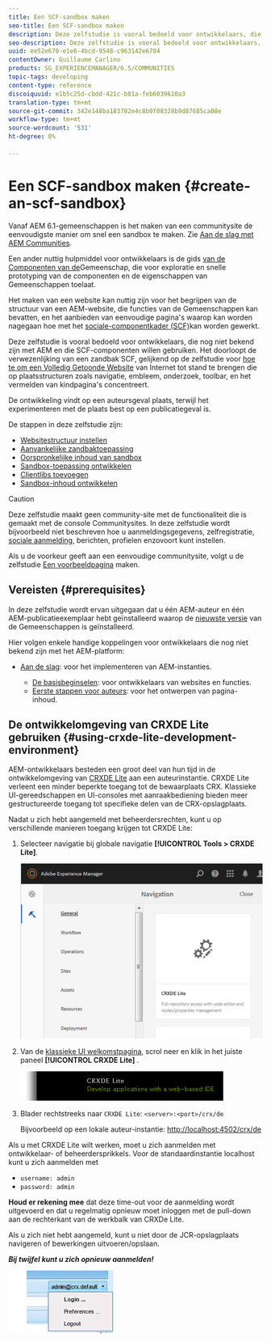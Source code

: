 ```yaml
---
title: Een SCF-sandbox maken
seo-title: Een SCF-sandbox maken
description: Deze zelfstudie is vooral bedoeld voor ontwikkelaars, die nog niet bekend zijn met AEM en die SCF-componenten willen gebruiken.  Het door de verwezenlijking van een zandbakplaats SCF
seo-description: Deze zelfstudie is vooral bedoeld voor ontwikkelaars, die nog niet bekend zijn met AEM en die SCF-componenten willen gebruiken.  Het door de verwezenlijking van een zandbakplaats SCF
uuid: ee52e670-e1e6-4bcd-9548-c963142e6704
contentOwner: Guillaume Carlino
products: SG_EXPERIENCEMANAGER/6.5/COMMUNITIES
topic-tags: developing
content-type: reference
discoiquuid: e1b5c25d-cbdd-421c-b81a-feb6039610a3
translation-type: tm+mt
source-git-commit: 342e148ba183782e4c8b0f08328b9d87685ca08e
workflow-type: tm+mt
source-wordcount: '531'
ht-degree: 0%

---
```




# Een SCF-sandbox maken  {#create-an-scf-sandbox}


Vanaf AEM 6.1-gemeenschappen is het maken van een communitysite de eenvoudigste manier om snel een sandbox te maken. Zie [Aan de slag met AEM Communities](getting-started.md).

Een ander nuttig hulpmiddel voor ontwikkelaars is de gids [van de Componenten van de](components-guide.md)Gemeenschap, die voor exploratie en snelle prototyping van de componenten en de eigenschappen van Gemeenschappen toelaat.

Het maken van een website kan nuttig zijn voor het begrijpen van de structuur van een AEM-website, die functies van de Gemeenschappen kan bevatten, en het aanbieden van eenvoudige pagina&#39;s waarop kan worden nagegaan hoe met het [sociale-componentkader (SCF)](scf.md)kan worden gewerkt.

Deze zelfstudie is vooral bedoeld voor ontwikkelaars, die nog niet bekend zijn met AEM en die SCF-componenten willen gebruiken. Het doorloopt de verwezenlijking van een zandbak SCF, gelijkend op de zelfstudie voor [hoe te om een Volledig Getoonde Website](../../help/sites-developing/website.md) van Internet tot stand te brengen die op plaatsstructuren zoals navigatie, embleem, onderzoek, toolbar, en het vermelden van kindpagina&#39;s concentreert.

De ontwikkeling vindt op een auteursgeval plaats, terwijl het experimenteren met de plaats best op een publicatiegeval is.

De stappen in deze zelfstudie zijn:

* [Websitestructuur instellen](setup-website.md)
* [Aanvankelijke zandbaktoepassing](initial-app.md)
* [Oorspronkelijke inhoud van sandbox](initial-content.md)
* [Sandbox-toepassing ontwikkelen](develop-app.md)
* [Clientlibs toevoegen](add-clientlibs.md)
* [Sandbox-inhoud ontwikkelen](develop-content.md)

>[!CAUTION]
>
>Deze zelfstudie maakt geen community-site met de functionaliteit die is gemaakt met de console [](sites-console.md)Communitysites. In deze zelfstudie wordt bijvoorbeeld niet beschreven hoe u aanmeldingsgegevens, zelfregistratie, [sociale aanmelding](social-login.md), berichten, profielen enzovoort kunt instellen.
>
>Als u de voorkeur geeft aan een eenvoudige communitysite, volgt u de zelfstudie [Een voorbeeldpagina](create-sample-page.md) maken.

## Vereisten {#prerequisites}

In deze zelfstudie wordt ervan uitgegaan dat u één AEM-auteur en één AEM-publicatieexemplaar hebt geïnstalleerd waarop de [nieuwste versie](deploy-communities.md#latest-releases) van de Gemeenschappen is geïnstalleerd.

Hier volgen enkele handige koppelingen voor ontwikkelaars die nog niet bekend zijn met het AEM-platform:

* [Aan de slag](../../help/sites-deploying/deploy.md#getting-started): voor het implementeren van AEM-instanties.

   * [De basisbeginselen](../../help/sites-developing/the-basics.md): voor ontwikkelaars van websites en functies.
   * [Eerste stappen voor auteurs](../../help/sites-authoring/first-steps.md): voor het ontwerpen van pagina-inhoud.

## De ontwikkelomgeving van CRXDE Lite gebruiken {#using-crxde-lite-development-environment}

AEM-ontwikkelaars besteden een groot deel van hun tijd in de ontwikkelomgeving van [CRXDE Lite](../../help/sites-developing/developing-with-crxde-lite.md) aan een auteurinstantie. CRXDE Lite verleent een minder beperkte toegang tot de bewaarplaats CRX. Klassieke UI-gereedschappen en UI-consoles met aanraakbediening bieden meer gestructureerde toegang tot specifieke delen van de CRX-opslagplaats.

Nadat u zich hebt aangemeld met beheerdersrechten, kunt u op verschillende manieren toegang krijgen tot CRXDE Lite:

1. Selecteer navigatie bij globale navigatie **[!UICONTROL Tools > CRXDE Lite]**.

   ![chlimage_1-350](assets/chlimage_1-350.png)

2. Van de [klassieke UI welkomstpagina](http://localhost:4502/welcome.html), scrol neer en klik in het juiste paneel **[!UICONTROL CRXDE Lite]** .

   ![chlimage_1-351](assets/chlimage_1-351.png)

3. Blader rechtstreeks naar `CRXDE Lite`: `<server>:<port>/crx/de`

   Bijvoorbeeld op een lokale auteur-instantie: [http://localhost:4502/crx/de](http://localhost:4502/crx/de)

Als u met CRXDE Lite wilt werken, moet u zich aanmelden met ontwikkelaar- of beheerdersprikkels. Voor de standaardinstantie localhost kunt u zich aanmelden met

* `username: admin`
* `password: admin`


**Houd er rekening mee** dat deze time-out voor de aanmelding wordt uitgevoerd en dat u regelmatig opnieuw moet inloggen met de pull-down aan de rechterkant van de werkbalk van CRXDe Lite.

Als u zich niet hebt aangemeld, kunt u niet door de JCR-opslagplaats navigeren of bewerkingen uitvoeren/opslaan.

***Bij twijfel kunt u zich opnieuw aanmelden!***

![chlimage_1-352](assets/chlimage_1-352.png)
